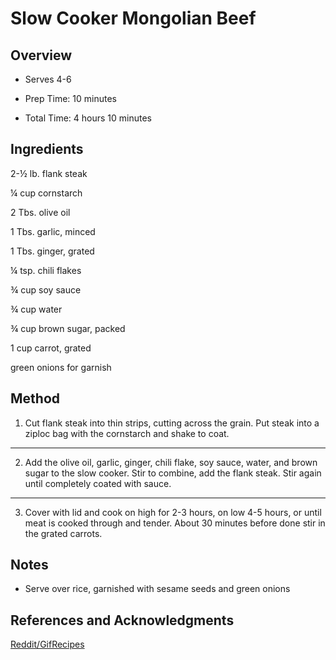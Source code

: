 # Slow Cooker Mongolian Beef

## Overview

- Serves 4-6

- Prep Time: 10 minutes

- Total Time: 4 hours 10 minutes

## Ingredients

2-½ lb. flank steak

¼ cup cornstarch

2 Tbs. olive oil

1 Tbs. garlic, minced

1 Tbs. ginger, grated

¼ tsp. chili flakes

¾ cup soy sauce

¾ cup water

¾ cup brown sugar, packed

1 cup carrot, grated

green onions for garnish

## Method

1. Cut flank steak into thin strips, cutting across the grain. Put steak into a ziploc bag with the cornstarch and shake to coat.
---
2. Add the olive oil, garlic, ginger, chili flake, soy sauce, water, and brown sugar to the slow cooker. Stir to combine, add the flank steak. Stir again until completely coated with sauce.
---
3. Cover with lid and cook on high for 2-3 hours, on low 4-5 hours, or until meat is cooked through and tender. About 30 minutes before done stir in the grated carrots.

## Notes

- Serve over rice, garnished with sesame seeds and green onions

## References and Acknowledgments

[Reddit/GifRecipes](https://www.reddit.com/r/GifRecipes/comments/41p26n/slow_cooker_mongolian_beef/)